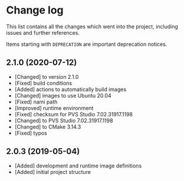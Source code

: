 # Change log

This list contains all the changes which went into the project, including issues
and further references.

Items starting with `DEPRECATION` are important deprecation notices.

## 2.1.0 (2020-07-12)

- [Changed] to version 2.1.0
- [Fixed] build conditions
- [Added] actions to automatically build images
- [Changed] images to use Ubuntu 20.04
- [Fixed] nami path
- [Improved] runtime environment
- [Fixed] checksum for PVS Studio 7.02.31917.1198
- [Changed] to PVS Studio 7.02.31917.1198
- [Changed] to CMake 3.14.3
- [Fixed] typos

## 2.0.3 (2019-05-04)

- [Added] development and runtime image definitions
- [Added] initial project structure
